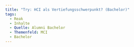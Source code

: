 ```yaml
---
title: "Try: HCI als Vertiefungsschwerpunkt? (Bachelor)"
tags:
  - Reak
  - Inhalte
  - Quelle: Alumni Bachelor
  - Themenfeld: MCI
  - Bachelor
---
```

